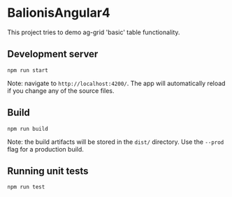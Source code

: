 # BalionisAngular4

This project tries to demo ag-grid 'basic' table functionality.

## Development server

`npm run start` 

Note: navigate to `http://localhost:4200/`. The app will automatically reload if you change any of the source files.

## Build

`npm run build` 

Note: the build artifacts will be stored in the `dist/` directory. Use the `--prod` flag for a production build.

## Running unit tests

`npm run test`

